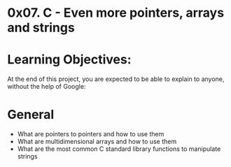 # 0x07. C - Even more pointers, arrays and strings

# Learning Objectives:
At the end of this project, you are expected to be able to explain to anyone, without the help of Google:

# General
- What are pointers to pointers and how to use them
- What are multidimensional arrays and how to use them
- What are the most common C standard library functions to manipulate strings
